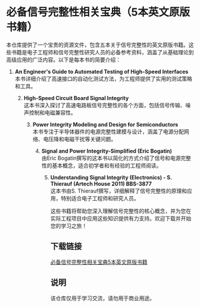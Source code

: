 # 必备信号完整性相关宝典（5本英文原版书籍）

本仓库提供了一个宝贵的资源文件，包含五本关于信号完整性的英文原版书籍。这些书籍是电子工程师和信号完整性研究人员的必备参考资料，涵盖了从基础理论到高级应用的广泛内容。以下是每本书的简要介绍：

1. **An Engineer's Guide to Automated Testing of High-Speed Interfaces**  
   本书详细介绍了高速接口的自动化测试方法，为工程师提供了实用的测试策略和工具。

   2. **High-Speed Circuit Board Signal Integrity**  
      这本书深入探讨了高速电路板信号完整性的各个方面，包括信号传输、噪声控制和电磁兼容性。

      3. **Power Integrity Modeling and Design for Semiconductors**  
         本书专注于半导体器件的电源完整性建模与设计，涵盖了电源分配网络、电压降和电磁干扰等关键问题。

         4. **Signal and Power Integrity-Simplified (Eric Bogatin)**  
            由Eric Bogatin撰写的这本书以简化的方式介绍了信号和电源完整性的基本概念，适合初学者和有经验的工程师阅读。

            5. **Understanding Signal Integrity (Electronics) - S. Thierauf (Artech House 2011) BBS-3877**  
               这本书由S. Thierauf撰写，详细解释了信号完整性的原理和应用，特别适合电子工程师和研究人员。

               这些书籍将帮助您深入理解信号完整性的核心概念，并为您在实际工程项目中应用这些知识提供有力支持。欢迎下载并开始您的学习之旅！

               ## 下载链接
               [必备信号完整性相关宝典5本英文原版书籍](https://pan.quark.cn/s/989f07670549)

               ## 说明

               该仓库仅用于学习交流，请勿用于商业用途。
